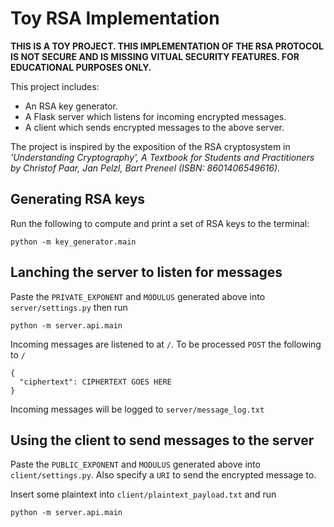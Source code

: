 # Toy RSA Implementation

**THIS IS A TOY PROJECT.  THIS IMPLEMENTATION OF THE RSA PROTOCOL IS NOT SECURE AND IS MISSING VITUAL SECURITY FEATURES.  FOR EDUCATIONAL PURPOSES ONLY.**

This project includes:
- An RSA key generator.
- A Flask server which listens for incoming encrypted messages.
- A client which sends encrypted messages to the above server.

The project is inspired by the exposition of the RSA cryptosystem in  *'Understanding Cryptography', A Textbook for Students and Practitioners by Christof Paar, Jan Pelzl, Bart Preneel (ISBN: 8601406549616)*.

## Generating RSA keys

Run the following to compute and print a set of RSA keys to the terminal:
```
python -m key_generator.main
```

## Lanching the server to listen for messages

Paste the `PRIVATE_EXPONENT` and `MODULUS` generated above into `server/settings.py` then run

```
python -m server.api.main
```

Incoming messages are listened to at `/`.  To be processed `POST` the following to `/`
```
{
  "ciphertext": CIPHERTEXT GOES HERE
}
```

Incoming messages will be logged to `server/message_log.txt`

## Using the client to send messages to the server

Paste the `PUBLIC_EXPONENT` and `MODULUS` generated above into `client/settings.py`.  Also specify a `URI` to send the encrypted message to.

Insert some plaintext into `client/plaintext_payload.txt` and run

```
python -m server.api.main
```
